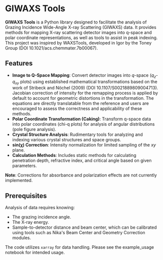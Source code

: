 # GIWAXS Tools

**GIWAXS Tools** is a Python library designed to facilitate the analysis of Grazing Incidence Wide-Angle X-ray Scattering (GIWAXS) data. It provides methods for mapping X-ray scattering detector images into q-space and polar coordinate representations, as well as tools to assist in peak indexing. This project was inspired by WAXSTools, developed in Igor by the Toney Group (DOI 10.1021/acs.chemmater.7b00067). 

## Features

- **Image to Q-Space Mapping**: Convert detector images into $q$-space ($q_{z}$-$q_{xy}$ plots) using established mathematical transformations based on the work of Stribeck and Nöchel (2009) (DOI 10.1107/S0021889809004713). Jacobian correction of intensity for the remapping process is applied by default to account for geometric distortions in the transformation. The equations are directly translatable from the reference and users are encouraged to assess the correctness and applicability of these methods. 
- **Polar Coordinate Transformation (Caking)**: Transform q-space data into polar coordinates (chi-q plots) for analysis of angular distributions (pole figure analysis).
- **Crystal Structure Analysis**: Rudimentary tools for analyzing and indexing various crystal structures and space groups.
- **sin(χ) Correction**: Intensity normalization for limited sampling of the $xy$ plane.
- **Calculation Methods**: Includes static methods for calculating penetration depth, refractive index, and critical angle based on given parameters.

**Note**: Corrections for absorbance and polarization effects are not currently implemented.

## Prerequisites

Analysis of data requires knowing:
- The grazing incidence angle.
- The X-ray energy.
- Sample-to-detector distance and beam center, which can be calibrated using tools such as Nika's Beam Center and Geometry Correction modules.

The code utilizes `xarray` for data handling. Please see the example_usage notebook for intended usage.
